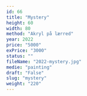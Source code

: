 ```yaml
---
id: 66
title: "Mystery"
height: 60
width: 80
method: "Akryl på lærred"
year: 2022
price: "5000"
exPrice: "3000"
status: ""
fileName: "2022-mystery.jpg"
medie: "painting"
draft: "False"
slug: "mystery"
weight: "220"
---
```

